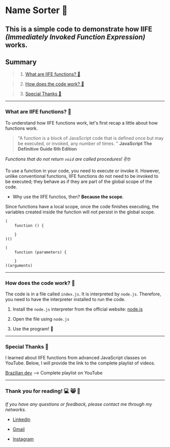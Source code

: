 # Name Sorter :jigsaw:

This is a simple code to demonstrate how **IIFE** *(Immediately Invoked Function Expression)* works.
---

## Summary
> 1. [What are IIFE functions? :thinking:](https://github.com/AlexandreBitelo/names-sort/edit/main/README.md###How_does_the_code_work?:page_with_curl:)

> 2. [How does the code work? :page_with_curl:]()

> 3. [Special Thanks :medal_sports:]()

---

### What are IIFE functions? :thinking:
To understand how IIFE functions work, let's first recap a little about how functions work.

> "A function is a block of JavaScript code that is defined once but may be executed, or invoked, any number of times. "
**JavaScript The Definitive Guide 6th Edition**

*Functions that do not return `void` are called procedures!* :v::nerd_face:

To use a function in your code, you need to execute or invoke it. However, unlike conventional functions, IIFE functions do not need to be invoked to be executed; they behave as if they are part of the global scope of the code.


* Why use the IIFE functios, then? **Because the scope**.

Since functions have a local scope, once the code finishes executing, the variables created inside the function will not persist in the global scope.


```
(               
    function () { 

    }
)()

```

```
(
    function (parameters) { 

    }
)(arguments) 

```

---


### How does the code work? :page_with_curl:

The code is in a file called `index.js`. It is interpreted by `node.js`. Therefore, you need to have the interpreter installed to run the code.


1. Install the `node.js` interpreter from the official website: [node.js](https://nodejs.org/en)

2. Open the file using `node.js`

3. Use the program! :tada:

---

### Special Thanks :medal_sports:
I learned about IIFE functions from advanced JavaScript classes on YouTube. Below, I will provide the link to the complete playlist of videos.



[Brazilian dev](https://www.youtube.com/watch?v=kGbbPBRFCE0&list=PL-R1FQNkywO4sD42B6OI6KjG3uOPT0aNl) --> Complete playlist on YouTube

---

### Thank you for reading! :computer: :smile_cat: :hugs:

*If you have any questions or feedback, please contact me through my networks.*


* [Linkedin](https://www.linkedin.com/in/alexandre-bitelo-0bab0824b/)

* <nav><a href = "mailto: alexandrebitelo41@gmail.com" target="_blank" rel="external" >Gmail</a>

* [Instagram](https://www.instagram.com/biteloalexandre)
